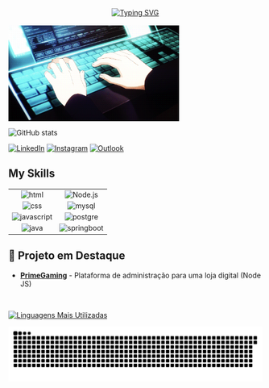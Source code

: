 <div align="center">
  <a href="https://git.io/typing-svg">
    <img src="https://readme-typing-svg.demolab.com?font=Fira+Code&weight=500&size=28&pause=1000&color=FFD700&center=true&vCenter=true&random=false&width=524&lines=Thiago+Ribeiro" alt="Typing SVG">
  </a>
</div></br>

<img align="center" alt="coding-gif" height="190px" src="./src/coding.gif">


![GitHub stats](https://github-readme-stats.vercel.app/api?username=thiago-ribeiro1&show_icons=true&theme=highcontrast)

[![LinkedIn](https://img.shields.io/badge/LinkedIn-0077B5?style=for-the-badge&logo=linkedin&logoColor=white)](https://www.linkedin.com/in/thiago-ribeiro-ramos)
[![Instagram](https://img.shields.io/badge/Instagram-E4405F?style=for-the-badge&logo=instagram&logoColor=white)](https://www.instagram.com/thiago_ribeiro__)
[![Outlook](https://img.shields.io/badge/Microsoft_Outlook-0078D4?style=for-the-badge&logo=microsoft-outlook&logoColor=white)](mailto:thiagoribeiroramos_@outlook.com)

## My Skills

<table>
  <tr>
    <td align="center" valign="middle"><img src="https://img.shields.io/badge/html5-%23E34F26.svg?style=for-the-badge&logo=html5&logoColor=white" alt="html" /></td>
    <td align="center" valign="middle"><img src="https://img.shields.io/badge/Node.js-43853D?style=for-the-badge&logo=node.js&logoColor=white" alt="Node.js" /></td>
  </tr>
  <tr>
    <td align="center" valign="middle"><img src="https://img.shields.io/badge/CSS-239120?&style=for-the-badge&logo=css3&logoColor=white" alt="css" /></td>
    <td align="center" valign="middle"><img src="https://img.shields.io/badge/MySQL-00000F?style=for-the-badge&logo=mysql&logoColor=white" alt="mysql" /></td>
  </tr>
  <tr>
    <td align="center" valign="middle"><img src="https://img.shields.io/badge/JavaScript-F7DF1E?style=for-the-badge&logo=javascript&logoColor=black" alt="javascript" /></td>
    <td align="center" valign="middle"><img src="https://img.shields.io/badge/PostgreSQL-316192?style=for-the-badge&logo=postgresql&logoColor=white" alt="postgre" /></td>
  </tr>
  <tr>
    <td align="center" valign="middle"><img src="https://img.shields.io/badge/Java-ED8B00?style=for-the-badge&logo=openjdk&logoColor=white" alt="java" /></td>
    <td align="center" valign="middle"><img src="https://img.shields.io/badge/Spring-6DB33F?style=for-the-badge&logo=spring&logoColor=white" alt="springboot"  /></td>
  </tr>
</table>

## 📌 Projeto em Destaque

- [**PrimeGaming**](https://github.com/thiago-ribeiro1/PrimeGaming) - Plataforma de administração para uma loja digital (Node JS)
<br>

[![Linguagens Mais Utilizadas](https://github-readme-stats.vercel.app/api/top-langs/?username=thiago-ribeiro1&layout=compact&theme=dark)](https://github.com/anuraghazra/github-readme-stats)


<picture align="center">
  <source media="(prefers-color-scheme: dark)" srcset="https://raw.githubusercontent.com/thiago-ribeiro1/thiago-ribeiro1/output/github-contribution-grid-snake-dark.svg">
  <source media="(prefers-color-scheme: dark)" srcset="https://raw.githubusercontent.com/thiago-ribeiro1/thiago-ribeiro1/output/github-contribution-grid-snake-dark.svg">
  <img align="center" alt="github contribution grid snake animation" src="https://raw.githubusercontent.com/thiago-ribeiro1/thiago-ribeiro1/output/github-contribution-grid-snake.svg">
</picture>
